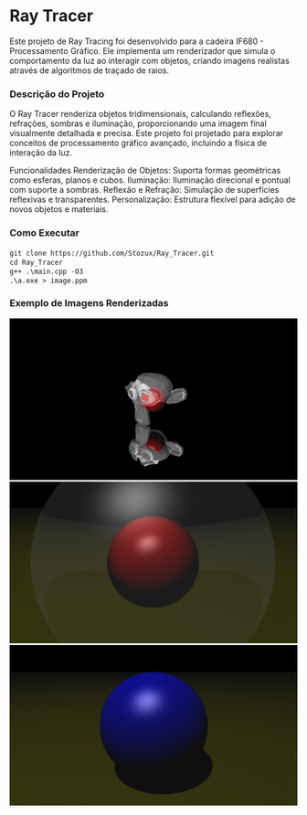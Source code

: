 # Ray Tracer

Este projeto de Ray Tracing foi desenvolvido para a cadeira IF680 - Processamento Gráfico. Ele implementa um renderizador que simula o comportamento da luz ao interagir com objetos, criando imagens realistas através de algoritmos de traçado de raios.

### Descrição do Projeto
O Ray Tracer renderiza objetos tridimensionais, calculando reflexões, refrações, sombras e iluminação, proporcionando uma imagem final visualmente detalhada e precisa. Este projeto foi projetado para explorar conceitos de processamento gráfico avançado, incluindo a física de interação da luz.

Funcionalidades
Renderização de Objetos: Suporta formas geométricas como esferas, planos e cubos.
Iluminação: Iluminação direcional e pontual com suporte a sombras.
Reflexão e Refração: Simulação de superfícies reflexivas e transparentes.
Personalização: Estrutura flexível para adição de novos objetos e materiais.

### Como Executar


```
git clone https://github.com/Stozux/Ray_Tracer.git
cd Ray_Tracer
g++ .\main.cpp -O3
.\a.exe > image.ppm 
```
### Exemplo de Imagens Renderizadas

![macaco](assets/Mamaco.png)
![macaco](assets/Esfera_Refracao.png)
![macaco](assets/Esfera_Sombra.png)
